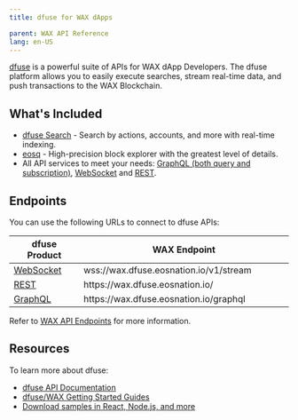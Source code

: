 ```yaml
---
title: dfuse for WAX dApps

parent: WAX API Reference
lang: en-US
---
```


<a href="https://dfuse.eosnation.io" target="_blank">dfuse</a> is a powerful suite of APIs for WAX dApp Developers. The dfuse platform allows you to easily execute searches, stream real-time data, and push transactions to the WAX Blockchain.

## What's Included

<ul>
    <li><a href="https://medium.com/@dfuseio/kicking-off-2019-with-a-revolution-searchability-on-the-blockchain-dbb7bb3e6bae" target="_blank">dfuse Search</a> - Search by actions, accounts, and more with real-time indexing.</li>
    <li><a href="https://wax.eosq.eosnation.io" target="_blank">eosq</a> - High-precision block explorer with the greatest level of details.</li>
    <li>All API services to meet your needs:
      <a href="https://docs.dfuse.eosnation.io/eosio/public-apis/reference/graphql-api/" target="_blank">GraphQL (both query and subscription)</a>,
      <a href="https://docs.dfuse.eosnation.io/reference/eosio/websocket/" target="_blank">WebSocket</a> and
      <a href="https://docs.dfuse.eosnation.io/reference/eosio/rest/" target="_blank">REST</a>.</li>
</ul>

## Endpoints

You can use the following URLs to connect to dfuse APIs:

<table>
<thead>
<tr>
<th style="width:25%">dfuse Product</th>
<th>WAX Endpoint</th>
</tr>
</thead>

<tbody>
<tr>
<td><a href="https://docs.dfuse.eosnation.io/reference/eosio/websocket/" target="_blank">WebSocket</a></td>
<td>wss://wax.dfuse.eosnation.io/v1/stream</td>
</tr>

<tr>
<td><a href="https://docs.dfuse.eosnation.io/reference/eosio/rest/block-id-by-time/" target="_blank">REST</a></td>
<td>https://wax.dfuse.eosnation.io/</td>
</tr>

<tr>
<td><a href="https://docs.dfuse.eosnation.io/reference/eosio/graphql/" target="_blank">GraphQL</a></td>
<td>https://wax.dfuse.eosnation.io/graphql</td>
</tr>

</tbody>
</table>

Refer to <a href="https://docs.dfuse.eosnation.io/eosio/public-apis/reference/network-endpoints/#wax-mainnet" target="_blank">WAX API Endpoints</a> for more information.

## Resources

To learn more about dfuse:

* <a href="https://docs.dfuse.eosnation.io/eosio/" target="_blank">dfuse API Documentation</a>
* <a href="https://docs.dfuse.eosnation.io/eosio/public-apis/getting-started/" target="_blank">dfuse/WAX Getting Started Guides</a>
* <a href="https://docs.dfuse.eosnation.io/eosio/public-apis/samples/" target="_blank">Download samples in React, Node.js, and more</a>

